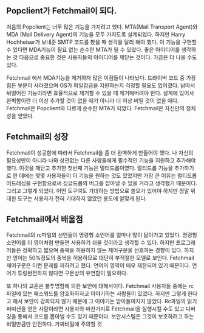 ## Popclient가 Fetchmail이 되다.

처음의 Popclient는 너무 많은 기능을 가지려고 했다. MTA(Mail Transport Agent)와 MDA (Mail Delivery Agent)의 기능을 모두 가지도록 설계되었다. 하지만 Harry Hochheiser가 보내준 SMTP 코드를 봤을 때 생각을 달리 해야 했다. 이 기능을 구현할 수 있다면 MDA기능이 필요 없는 순수한 MTA가 될 수 있었다. 좋은 아이디어를 생각하는 것 다음으로 중요한 것은 사용자들의 아이디어를 깨닫는 것이다. 가끔은 더 나을 수도 있다. 

Fetchmail 에서 MDA기능을 제거하자 많은 이점들이 나타났다. 드라이버 코드 중 가장 힘든 부분이 사라졌으며 OS가 파일잠금을 지원하는지 걱정할 필요도 없어졌다. 낡아서 뒤떨어진 기능이라면 효율적으로 제거할 수 있을 때 제거해버려야 한다. 설계에 있어서 완벽함이란 더 이상 추가할 것이 없을 때가 아니라 더 이상 버릴 것이 없을 때다.
Fetchmail은 Popclient와 다르게 순수한 MTA가 되었다. Fetchmail은 자신만의 정체성을 얻었다.

## Fetchmail의 성장

Fetchmail이 성공함에 따라서 Fetchmail을 좀 더 완벽하게 만들어야 했다. 나 자신의 필요성만이 아니라 나와 상관없는 다른 사람들에게 필수적인 기능을 지원하고 추가해야 했다. 이것을 깨닫고 추가한 첫번째 기능은 멀티드롭이였다. 멀티드롭 기능을 추가하기로 한 데에는 몇몇 사용자들이 이 기능을 원하는 것도 있었지만 가장 큰 이유는 멀티드롭 어드레싱을 구현함으로써 싱글드롭의 버그를 잡아낼 수 있을 거라고 생각했기 때문이다. 그리고 그렇게 되었다. 어떤 도구여도 기대하는 방법으로 쓸모가 있어야 하지만 정말 위대한 도구는 사용자가 전혀 기대하지 않았던 용도에 알맞게 된다.

## Fetchmail에서 배울점

Fetchmail의 rc파일의 선언들이 명령형 소언어를 얼마나 많이 닮아가고 있었다. 명령형 소언어를 더 영어처럼 만들면 사용하기 쉬울 것이라고 생각할 수 있다. 하지만 프로그래머들은 정확하고 짧으며 중복을 허용하지 않는 제어구문을 선호하는 경향이 있다. 하지만 영어는 50%정도의 중복을 허용하므로 대단히 부적절한 모델로 보인다. Fetchmail 제어구문은 이런 문제를 피하려고 했다. 언어의 영역이 매우 제한되어 있기 때문이다. 언어가 튜링완전하지 않다면 구문상의 유연함이 필요하다.

또 하나의 교훈은 불투명함에 의한 보안에 대해서이다. Fetchmail 사용자들 중에는 rc파일에 있는 패스워드를 암호화하자고 이야기하는 사람들이 있었다. 하지만 그렇게 한다고 해서 보안이 강화되지 않기 때문에 그 이야기는 받아들여지지 않았다. Rc파일의 읽기 퍼미션을 얻은 사람이라면 사용자와 마찬가지로 Fetchmail을 실행시킬 수도 있고 디버깅을 통해서 코드를 뽑아낼 수도 있기 때문이다. 보안시스템은 그것이 보호하려고 하는 비밀만큼만 안전하다. 가짜비밀에 주의할 것
